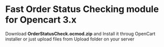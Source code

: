 # Fast Order Status Checking module for Opencart 3.x

Download **OrderStatusCheck.ocmod.zip** and Install it throug OpenCart installer or just upload files from Upload folder on your server 